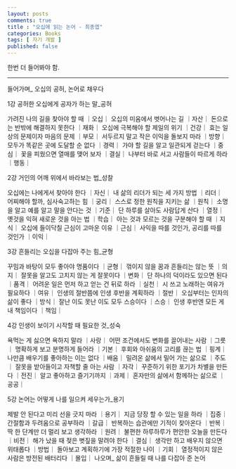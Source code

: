 ```yaml
---
layout: posts
comments: true
title : "오십에 읽는 논어 - 최종엽"
categories: Books
tags: [ 자기 개발 ]
published: false
---
```


한번 더 들어봐야 함.

---

들어가며_ 오십의 공허, 논어로 채우다

1강 공허한 오십에게 공자가 하는 말_공허

가려진 나의 길을 찾아야 할 때 ｜오십｜
오십의 미움에서 벗어나는 길 ｜자산｜
돈으로는 반밖에 해결하지 못한다 ｜재화｜
오십에 극복해야 할 제일의 위기 ｜건강｜
효는 일상의 문제이자 마음의 문제 ｜부모｜
서두르지 말고 작은 이익을 돌보지 마라 ｜방향｜
모두가 똑같은 곳에 도달할 순 없다 ｜경력｜
가야 할 길을 알고 일관되게 걷는다 ｜중심｜
꽃을 피웠으면 열매를 맺어 보자 ｜결실｜
나부터 바로 서고 사람들이 따르게 하라 ｜행동｜

2강 거인의 어깨 위에서 바라보는 법_성찰

오십에는 나에게서 찾아야 한다 ｜자신｜
내 삶의 리더가 되는 세 가지 방법 ｜리더｜
어찌해야 할까, 심사숙고하는 힘 ｜궁리｜
스스로 정한 원칙을 지키는 삶 ｜원칙｜
소명을 알고 예를 알고 말을 안다는 것 ｜기준｜
단 하루를 살아도 사람답게 산다 ｜열정｜
옛것을 익혀 새로운 것을 아는 법 ｜학습｜
아는 것과 모르는 것을 구분해야 할 때 ｜지식｜
오십에 들이닥칠 근심이 고마운 이유 ｜근심｜
사익을 따를 것인가, 공리를 따를 것인가 ｜이익｜

3강 흔들리는 오십을 다잡아 주는 힘_균형

꾸밈과 바탕이 모두 좋아야 명품이다 ｜균형｜
꺾이지 않을 꿈과 흔들리는 않는 뜻 ｜의지｜
잘못을 알고도 고치지 않는 게 잘못이다 ｜변화｜
단 하나의 덕이라도 있으면 된다 ｜품격｜
어려운 일은 먼저 하고 얻는 건 뒤로 하라 ｜실천｜
시 쓰고 노래하는 여유가 필요하다 ｜여유｜
인생의 절반쯤에 인생 후반을 계획하라 ｜절반｜
오십부터는 인자의 삶이 좋다 ｜방식｜
잘난 이도 못난 이도 모두 스승이다 ｜스승｜
인생 후반엔 모든 게 내 책임이다 ｜책임｜

4강 인생이 보이기 시작할 때 필요한 것_성숙

욕먹는 게 싫으면 욕하지 말라 ｜사랑｜
어떤 조건에서도 변화를 끌어내는 사람 ｜그릇｜
명확하게 보고 분명하게 들어라 ｜기본｜
후회와 아쉬움의 고리를 끊는 법 ｜핑계｜
나만큼 배우기를 좋아하는 이는 없다 ｜배움｜
밀려온 삶에서 밀어 가는 삶으로 ｜주도｜
잘못을 받아들이고 자책할 줄 아는 사람 ｜자각｜
꾸준하기 위한 포기가 차별을 만든다 ｜전진｜
알고 좋아하고 즐기기까지 ｜과제｜
혼자만의 삶에서 함께하는 삶으로 ｜공공｜

5강 논어는 어떻게 나를 일으켜 세우는가_용기

제발 안 된다고 미리 선을 긋지 마라 ｜용기｜
지금 당장 할 수 있는 일을 하라 ｜집중｜
간절함과 두려움으로 공부하라 ｜갈급｜
반복하는 습관에만 기적이 찾아온다 ｜반복｜
딱 한 단계만 더 멀리 보고 생각하라 ｜원려｜
불편한 하루하루가 편안한 오늘을 만든다 ｜비전｜
해가 났을 때 젖은 볏짚을 말려야 한다 ｜결심｜
생각만 하고 배우지 않으면 위태롭다 ｜방법｜
돌아보고 계획하기에 가장 적절한 나이 ｜기회｜
열정적이지 않은 사람은 방전된 배터리다 ｜몰입｜
나오며_ 삶이 흔들릴 때 나를 다잡아 준 논어
